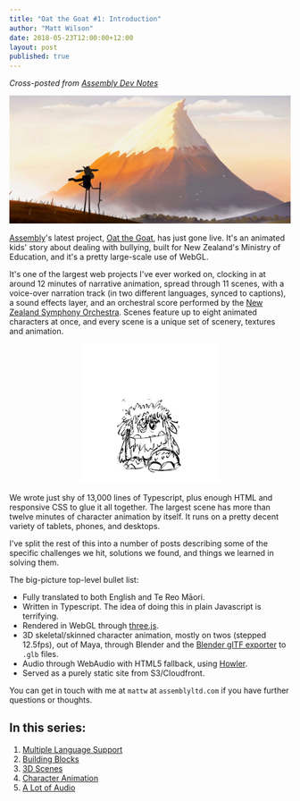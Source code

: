 ```yaml
---
title: "Oat the Goat #1: Introduction"
author: "Matt Wilson"
date: 2018-05-23T12:00:00+12:00
layout: post
published: true
---
```


*Cross-posted from [Assembly Dev Notes](http://assemblyltd.com/devnotes/)*

![Oat the Goat's opening scene](/images/oat/OPENING_02.jpg)

[Assembly](http://assemblyltd.com/)'s latest project, [Oat the Goat](http://oatthegoat.co.nz/intl.html), has just gone live. It's an animated kids' story about dealing with bullying, built for New Zealand's Ministry of Education, and it's a pretty large-scale use of WebGL.

It's one of the largest web projects I've ever worked on, clocking in at around 12 minutes of narrative animation, spread through 11 scenes, with a voice-over narration track (in two different languages, synced to captions), a sound effects layer, and an orchestral score performed by the [New Zealand Symphony Orchestra](https://www.nzso.co.nz/). Scenes feature up to eight animated characters at once, and every scene is a unique set of scenery, textures and animation.

<div style="margin: 0 auto; max-width: 250px;">
<img src="/images/oat/Amos_Sketch_loop.gif" alt="Concept sketches of Amos">
</div>

We wrote just shy of 13,000 lines of Typescript, plus enough HTML and responsive CSS to glue it all together. The largest scene has more than twelve minutes of character animation by itself. It runs on a pretty decent variety of tablets, phones, and desktops.

I've split the rest of this into a number of posts describing some of the specific challenges we hit, solutions we found, and things we learned in solving them.

The big-picture top-level bullet list:

- Fully translated to both English and Te Reo Māori.
- Written in Typescript. The idea of doing this in plain Javascript is terrifying.
- Rendered in WebGL through [three.js](https://threejs.org).
- 3D skeletal/skinned character animation, mostly on twos (stepped 12.5fps), out of Maya, through Blender and the [Blender glTF exporter](https://github.com/KhronosGroup/glTF-Blender-Exporter) to `.glb` files.
- Audio through WebAudio with HTML5 fallback, using [Howler](https://howlerjs.com/).
- Served as a purely static site from S3/Cloudfront.

You can get in touch with me at `mattw` at `assemblyltd.com` if you have further questions or thoughts.

## In this series:

1. [Multiple Language Support](/2018/otg2-bilingual.html)
2. [Building Blocks](/2018/otg3-division-of-labour.html)
3. [3D Scenes](/2018/otg4-3D-scenes.html)
4. [Character Animation](/2018/otg5-character-animation.html)
5. [A Lot of Audio](/2018/otg6-audio.html)
